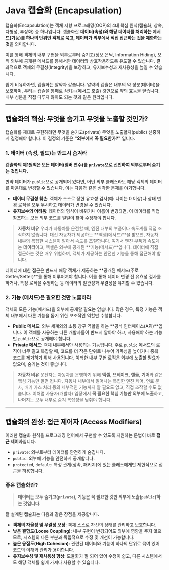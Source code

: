 # Java 캡슐화 (Encapsulation)

캡슐화(Encapsulation)는 객체 지향 프로그래밍(OOP)의 4대 핵심 원칙(캡슐화, 상속, 다형성, 추상화) 중 하나입니다. 캡슐화란 **데이터(속성)와 해당 데이터를 처리하는 메서드(기능)를 하나의 단위인 객체로 묶고, 데이터가 외부에서 직접 접근하는 것을 제한하는 것**을 의미합니다.

이를 통해 객체의 내부 구현을 외부로부터 숨기고(정보 은닉, Information Hiding), 오직 외부에 공개된 메서드를 통해서만 데이터와 상호작용하도록 유도할 수 있습니다. 결과적으로 객체의 무결성(Integrity)을 보장하고, 유지보수성과 재사용성을 높일 수 있습니다.

쉽게 비유하자면, 캡슐화는 알약과 같습니다. 알약의 캡슐은 내부의 약 성분(데이터)을 보호하며, 우리는 캡슐을 통째로 삼키는(메서드 호출) 것만으로 약의 효능을 얻습니다. 내부 성분을 직접 다루지 않아도 되는 것과 같은 원리입니다.

---

## 캡슐화의 핵심: 무엇을 숨기고 무엇을 노출할 것인가?

캡슐화를 제대로 구현하려면 무엇을 숨기고(private) 무엇을 노출할지(public) 신중하게 결정해야 합니다. 이 결정의 기준은 **"외부에서 꼭 필요한가?"** 입니다.

### 1. 데이터 (속성, 필드)는 반드시 숨겨라

**캡슐화의 제1원칙은 모든 데이터(멤버 변수)를 `private`으로 선언하여 외부로부터 숨기는 것입니다.**

만약 데이터가 `public`으로 공개되어 있다면, 어떤 외부 클래스라도 해당 객체의 데이터를 마음대로 변경할 수 있습니다. 이는 다음과 같은 심각한 문제를 야기합니다.

- **데이터 무결성 훼손**: 객체가 스스로 정한 유효성 검사(예: 나이는 0 이상)나 상태 변경 로직을 모두 무시하고 데이터가 변경될 수 있습니다.
- **유지보수의 어려움**: 데이터의 형식이 바뀌거나 이름이 변경되면, 이 데이터를 직접 참조하는 모든 외부 코드를 일일이 찾아 수정해야 합니다.

> **자동차 비유**
> 우리가 자동차를 운전할 때, 엔진 내부의 부품이나 속도계를 직접 조작하지 않습니다. 대신 자동차가 제공하는 **엑셀(메서드)**을 밟으면, 자동차 내부의 복잡한 시스템이 알아서 속도를 조절합니다. 여기서 엔진 부품과 속도계는 **데이터**이고, 엑셀은 외부에 공개된 **기능(메서드)**입니다. 데이터에 직접 접근하는 것은 매우 위험하며, 객체가 제공하는 안전한 기능을 통해 접근해야 합니다.

데이터에 대한 접근은 반드시 해당 객체가 제공하는 **공개된 메서드(주로 Getter/Setter)**를 통해 이루어져야 합니다. 이를 통해 데이터 변경 전 유효성 검사를 하거나, 특정 로직을 수행하는 등 데이터의 일관성과 무결성을 유지할 수 있습니다.

### 2. 기능 (메서드)은 필요한 것만 노출하라

객체의 모든 기능(메서드)을 외부에 공개할 필요는 없습니다. 많은 경우, 특정 기능은 객체 내부에서 다른 기능을 돕기 위한 보조적인 역할만 수행합니다.

- **Public 메서드**: 외부 세계와의 소통 창구 역할을 하는 **공식 인터페이스(API)**입니다. 이 객체를 사용하는 다른 개발자들이 반드시 알아야 하고, 사용해야 하는 기능만 `public`으로 공개해야 합니다.
- **Private 메서드**: 객체 내부에서만 사용되는 기능입니다. 주로 `public` 메서드의 로직이 너무 길고 복잡할 때, 코드를 더 작은 단위로 나누어 가독성을 높이거나 중복 코드를 제거하기 위해 사용됩니다. 이러한 내부 구현 로직은 외부에 노출할 필요가 없으며, 숨기는 것이 좋습니다.

> **자동차 비유**
> 운전자는 자동차를 운행하기 위해 **엑셀, 브레이크, 핸들, 기어**와 같은 핵심 기능만 알면 됩니다. 자동차 내부에서 일어나는 복잡한 엔진 제어, 연료 분사, 배기 가스 처리 등의 세부적인 기능까지 알 필요도 없고, 직접 조작할 수도 없습니다. 이처럼 사용자(개발자) 입장에서 **꼭 필요한 핵심 기능만 외부에 노출**하고, 나머지는 모두 내부로 숨겨 복잡성을 낮춰야 합니다.

---

## 캡슐화의 완성: 접근 제어자 (Access Modifiers)

이러한 캡슐화 원칙을 프로그래밍 언어에서 구현할 수 있도록 지원하는 문법이 바로 **접근 제어자**입니다.

- `private`: 외부로부터 데이터를 안전하게 숨깁니다.
- `public`: 외부에 기능을 안전하게 공개합니다.
- `protected`, `default`: 특정 관계(상속, 패키지)에 있는 클래스에게만 제한적으로 접근을 허용합니다.

### 좋은 캡슐화란?

> **데이터는 모두 숨기고(`private`), 기능은 꼭 필요한 것만 외부에 노출(`public`)하는 것입니다.**

잘 설계된 캡슐화는 다음과 같은 장점을 제공합니다.

- **객체의 자율성 및 무결성 보장**: 객체 스스로 자신의 상태를 관리하고 보호합니다.
- **낮은 결합도(Loose Coupling)**: 내부 구현이 변경되어도 외부에 영향을 주지 않으므로, 시스템의 다른 부분과 독립적으로 수정 및 개선이 가능합니다.
- **높은 응집도(High Cohesion)**: 관련된 데이터와 기능이 하나의 단위로 묶여 있어 코드의 이해와 관리가 용이합니다.
- **유지보수성 및 재사용성 향상**: 모듈화가 잘 되어 있어 수정이 쉽고, 다른 시스템에서도 해당 객체를 쉽게 가져다 사용할 수 있습니다.
